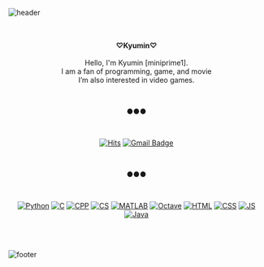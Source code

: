 ![header](https://capsule-render.vercel.app/api?type=wave&color=ffb6c1&height=200&section=header&fontSize=90)

<div align = "center">

<br><br>
<strong>♡Kyumin♡</strong><br><br>
Hello, I'm Kyumin [miniprime1].<br>
I am a fan of programming, game, and movie<br>
I’m also interested in video games.


<br>

●●●

<br>

[![Hits](https://hits.seeyoufarm.com/api/count/incr/badge.svg?url=https%3A%2F%2Fgithub.com%2Fchajuhui123&count_bg=%23FFD5D5&title_bg=%23FF7575&icon=&icon_color=%23E7E7E7&title=VISIT&edge_flat=false)](https://hits.seeyoufarm.com)
[![Gmail Badge](https://img.shields.io/badge/Gmail-d14836?style=flat&logo=Gmail&logoColor=white&link=mailto:godbros.miniprime@gmail.com)](mailto:godbros.miniprime@gmail.com)

<br>

●●●

<br>

[![Python](https://img.shields.io/badge/Python-3776AB?style=flat-square&logo=python&logoColor=white)](https://www.python.org/)
[![C](https://img.shields.io/badge/C-A8B9CC?style=flat-square&logo=C&logoColor=white)](https://devdocs.io/c/)
[![CPP](https://img.shields.io/badge/C++-00599C?style=flat-square&logo=c%2B%2B&logoColor=white)](https://devdocs.io/cpp/)
[![CS](https://img.shields.io/badge/CSharp-239120?style=flat-square&logo=C-Sharp&logoColor=white)](https://dotnet.microsoft.com/)
[![MATLAB](https://img.shields.io/badge/MATLAB-0076A8?style=flat-square&logo=Mathworks&logoColor=white)](https://www.mathworks.com/products/matlab.html)
[![Octave](https://img.shields.io/badge/Octave-0790C0?style=flat-square&logo=Octave&logoColor=white)](https://www.gnu.org/software/octave/index)
[![HTML](https://img.shields.io/badge/HTML-E34F26?style=flat-square&logo=HTML5&logoColor=white)](https://devdocs.io/html/)
[![CSS](https://img.shields.io/badge/CSS-1572B6?style=flat-square&logo=CSS3&logoColor=white)](https://devdocs.io/css/)
[![JS](https://img.shields.io/badge/JavaScript-F7DF1E?style=flat-square&logo=JavaScript&logoColor=white)](https://devdocs.io/javascript/)
[![Java](https://img.shields.io/badge/Java-007396?style=flat-square&logo=Java&logoColor=white)](https://www.java.com/)


</div>

<br><br>

![footer](https://capsule-render.vercel.app/api?type=wave&color=83dcb7&height=200&section=footer&fontSize=90)






